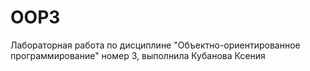 # OOP3
Лабораторная работа по дисциплине "Объектно-ориентированное программирование" номер 3, выполнила Кубанова Ксения
